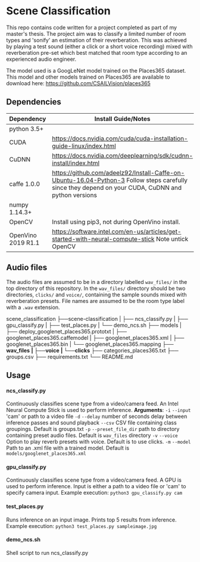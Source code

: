 # Scene Classification
This repo contains code written for a project completed as part of my master's thesis. The project aim was to classify a limited number of room types and 'sonify' an estimation of their reverberation. This was achieved by playing a test sound (either a click or a short voice recording) mixed with reverberation pre-set which best matched that room type according to an experienced audio engineer. 

The model used is a GoogLeNet model trained on the Places365 dataset. This model and other models trained on Places365 are available to download here: https://github.com/CSAILVision/places365

## Dependencies
Dependency | Install Guide/Notes
-----------|--------------
python 3.5+ |
CUDA | https://docs.nvidia.com/cuda/cuda-installation-guide-linux/index.html 
CuDNN | https://docs.nvidia.com/deeplearning/sdk/cudnn-install/index.html
caffe 1.0.0 | https://github.com/adeelz92/Install-Caffe-on-Ubuntu-16.04-Python-3 Follow steps carefully since they depend on your CUDA, CuDNN and python versions
numpy 1.14.3+ |
OpenCV | Install using pip3, not during OpenVino install.
OpenVino 2019 R1.1| https://software.intel.com/en-us/articles/get-started-with-neural-compute-stick Note untick OpenCV

## Audio files
The audio files are assumed to be in a directory labelled `wav_files/` in the top directory of this repository. In the `wav_files/` directory should be two directories, `clicks/` and `voice/`, containing the sample sounds mixed with reverberation presets. File names are assumed to be the room type label with a `.wav` extension. 


scene_classification
├──scene-classification
|   ├── ncs_classify.py
|   ├── gpu_classify.py
|   ├── test_places.py
|   └── demo_ncs.sh
├── models
|   ├── deploy_googlenet_places365.prototxt
|   ├── googlenet_places365.caffemodel
|   ├── googlenet_places365.xml
|   ├── googlenet_places365.bin
|   └── googlenet_places365.mapping
**├── wav_files**
**|   ├──voice**
**|   └──clicks**
├── categories_places365.txt
├── groups.csv
├── requirements.txt
└── README.md



## Usage

#### ncs_classify.py
Continuously classifies scene type from a video/camera feed. An Intel Neural Compute Stick is used to perform inference.
**Arguments**:
`-i` `--input` 'cam' or path to a video file
`-d` `--delay` number of seconds delay between inference passes and sound playback
`--csv` CSV file containing class groupings. Default is groups.txt
`-p` `--preset_file_dir` path to directory containing preset audio files. Default is `wav_files` directory
`-v` `--voice` Option to play reverb presets with voice. Default is to use clicks.
`-m` `--model` Path to an .xml file with a trained model. Default is `models/googlenet_places365.xml`

#### gpu_classify.py 
Continuously classifies scene type from a video/camera feed. A GPU is used to perform inference. Input is either a path to a video file or 'cam' to specify camera input.
Example execution: 
`python3 gpu_classify.py cam`

#### test_places.py
Runs inference on an input image. Prints top 5 results from inference.
Example execution: 
`python3 test_places.py sampleimage.jpg`

#### demo_ncs.sh
Shell script to run ncs_classify.py

